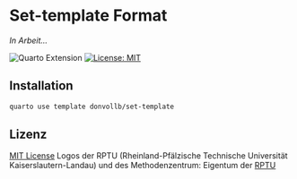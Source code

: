 # Set-template Format

*In Arbeit...*

![Quarto Extension](https://img.shields.io/badge/quarto-extension-blue)
[![License: MIT](https://img.shields.io/badge/license-MIT-yellow.svg)](LICENSE)

## Installation

```bash
quarto use template donvollb/set-template
```

## Lizenz

[MIT License](LICENSE)
Logos der RPTU (Rheinland-Pfälzische Technische Universität Kaiserslautern-Landau) und des Methodenzentrum: Eigentum der [RPTU](https://rptu.de)